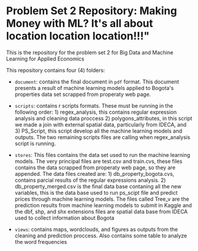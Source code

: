 # Problem Set 2 Repository:  Making Money with ML? It's all about location location location!!!"

This is the repository for the problem set 2 for Big Data and Machine Learning for Applied Economics

This repository contains four (4) folders:

- `document`: contains the final document in `pdf` format. This document presents a result of machine learning models applied to Bogota's properties data set scrapped from properaty web page.
 
- `scripts`: contains r scripts formats. These must be running in the following order: 1) regex_analysis, this contains regular expression analysis and cleaning data proccess 2) polygons_attributes, in this script we made a join with external spatial data, particularly from IDECA, and 3) PS_Script, this script develop all the machine learning models and outputs. The two remaining scripts files are calling when regex_analysis script is running.

- `stores`: This files contains the data set used to run the machine learning models. The very principal files are test.csv and train.cvs, these files contains the data scrapped from properaty web page, so they are appended. The data files created are: 1) db_property_bogota.cvs, contains parcial results of the regular expressions analysis. 2) db_property_merged.csv is the final data base contaning all the new variables, this is the data base used to run ps_scipt file and predict prices through machine learning models. The files called Tree_v are the prediction results from machine learning models to submit in Kaggle and the dbf, shp, and shx extensions files are spatial data base from IDECA used to collect information about Bogota

- `views`: contains maps, wordclouds, and figures as outputs from the cleaning and prediction proccess. Also contains some table to analyze the word frequencies



